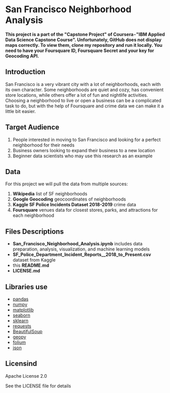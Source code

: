 # San Francisco Neighborhood Analysis
__This project is a part of the "Capstone Project" of Coursera - "IBM Applied Data Science Capstone Course". Unfortunately, GitHub does not display maps correctly. To view them, clone my repository and run it locally. You need to have your Foursquare ID, Foursquare Secret and your key for Geocoding API.__

## Introduction
San Francisco is a very vibrant city with a lot of neighborhoods, each with its own character. Some neighborhoods are quiet and cozy, has convenient store locations, while others offer a lot of fun and nightlife activities. Choosing a neighborhood to live or open a business can be a complicated task to do, but with the help of Foursquare and crime data we can make it a little bit easier.

## Target Audience
1. People interested in moving to San Francisco and looking for a perfect neighborhood for their needs
2. Business owners looking to expand their business to a new location
3. Beginner data scientists who may use this research as an example

## Data
For this project we will pull the data from multiple sources:

1. __Wikipedia__ list of SF neighborhoods
2. __Google Geocoding__ geocoordinates of neighborhoods
3. __Kaggle SF Police Incidents Dataset 2018-2019__ crime data
4. __Foursquare__ venues data for closest stores, parks, and attractions for each neighborhood

## Files Descriptions
* __San_Francisco_Neighborhood_Analysis.ipynb__ includes data preparation, analysis, visualization, and machine learning models
* __SF_Police_Department_Incident_Reports__2018_to_Present.csv__ dataset from Kaggle
* this __README.md__
* __LICENSE.md__

## Libraries use
  * [pandas](https://github.com/pandas-dev/pandas)
  * [numpy](https://github.com/numpy/numpy)
  * [matplotlib](https://github.com/matplotlib/matplotlib)
  * [seaborn](https://github.com/mwaskom/seaborn)
  * [sklearn](https://github.com/scikit-learn/scikit-learn)
  * [requests](https://requests.readthedocs.io/en/master/)
  * [BeautifulSoup](https://www.crummy.com/software/BeautifulSoup/bs4/doc/)
  * [geopy](https://github.com/geopy/geopy)
  * [folium](https://github.com/python-visualization/folium)
  * [json](https://www.json.org/json-en.html)

## Licensind
Apache License 2.0

See the LICENSE file for details
